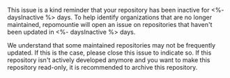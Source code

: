 This issue is a kind reminder that your repository has been inactive for <%- daysInactive %> days.
To help identify organizations that are no longer maintained, repomountie will open an issue on repositories that haven't been updated in <%- daysInactive %> days.

We understand that some maintained repositories may not be frequently updated. If this is the case, please close this issue to indicate so.
If this repository isn't actively developed anymore and you want to make this repository read-only, it is recommended to archive this repository.
